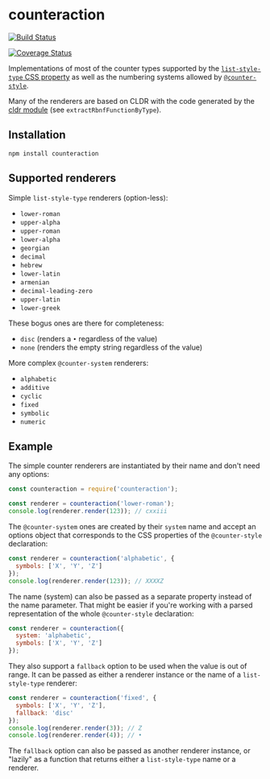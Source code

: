 # counteraction

[![Build Status](https://travis-ci.org/papandreou/counteraction.svg?branch=master)](https://travis-ci.org/papandreou/counteraction)

[![Coverage Status](https://coveralls.io/repos/github/papandreou/counteraction/badge.svg?branch=master)](https://coveralls.io/github/papandreou/counteraction?branch=master)

Implementations of most of the counter types supported by the [`list-style-type`
CSS property](https://developer.mozilla.org/en-US/docs/Web/CSS/list-style-type)
as well as the numbering systems allowed by
[`@counter-style`](https://developer.mozilla.org/en-US/docs/Web/CSS/@counter-style).

Many of the renderers are based on CLDR with the code generated by the [cldr module](https://github.com/papandreou/node-cldr) (see `extractRbnfFunctionByType`).

## Installation

```
npm install counteraction
```

## Supported renderers

Simple `list-style-type` renderers (option-less):

- `lower-roman`
- `upper-alpha`
- `upper-roman`
- `lower-alpha`
- `georgian`
- `decimal`
- `hebrew`
- `lower-latin`
- `armenian`
- `decimal-leading-zero`
- `upper-latin`
- `lower-greek`

These bogus ones are there for completeness:

- `disc` (renders a `•` regardless of the value)
- `none` (renders the empty string regardless of the value)

More complex `@counter-system` renderers:

- `alphabetic`
- `additive`
- `cyclic`
- `fixed`
- `symbolic`
- `numeric`

## Example

The simple counter renderers are instantiated by their name and don't need any options:

```js
const counteraction = require('counteraction');

const renderer = counteraction('lower-roman');
console.log(renderer.render(123)); // cxxiii
```

The `@counter-system` ones are created by their `system` name and accept an
options object that corresponds to the CSS properties of the `@counter-style`
declaration:

```js
const renderer = counteraction('alphabetic', {
  symbols: ['X', 'Y', 'Z']
});
console.log(renderer.render(123)); // XXXXZ
```

The name (system) can also be passed as a separate property instead of the name
parameter. That might be easier if you're working with a parsed representation
of the whole `@counter-style` declaration:

```js
const renderer = counteraction({
  system: 'alphabetic',
  symbols: ['X', 'Y', 'Z']
});
```

They also support a `fallback` option to be used when the value is out of range.
It can be passed as either a renderer instance or the name of a
`list-style-type` renderer:

```js
const renderer = counteraction('fixed', {
  symbols: ['X', 'Y', 'Z'],
  fallback: 'disc'
});
console.log(renderer.render(3)); // Z
console.log(renderer.render(4)); // •
```

The `fallback` option can also be passed as another renderer instance, or "lazily" as a function that returns either a `list-style-type` name or a renderer.
